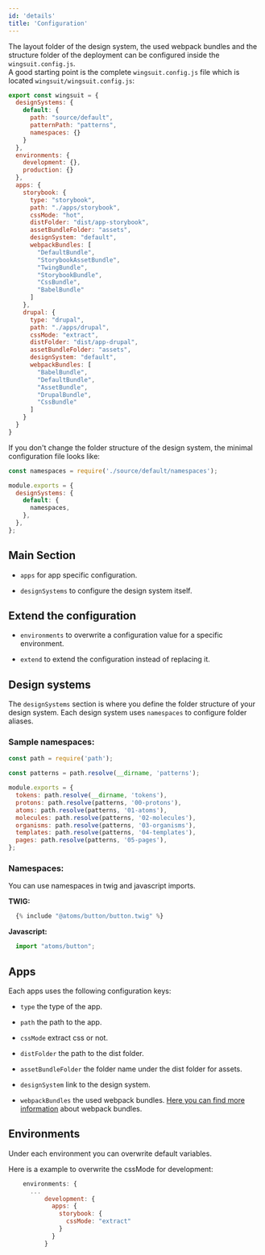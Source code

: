 ```yaml
---
id: 'details'
title: 'Configuration'
---
```


The layout folder of the design system, the used webpack bundles and the structure folder of the deployment can be configured inside the `wingsuit.config.js`.<br> 
A good starting point is the complete `wingsuit.config.js` file which is located `wingsuit/wingsuit.config.js`:

```js
export const wingsuit = {
  designSystems: {
    default: {
      path: "source/default",
      patternPath: "patterns",
      namespaces: {}
    }
  },
  environments: {
    development: {},
    production: {}
  },
  apps: {
    storybook: {
      type: "storybook",
      path: "./apps/storybook",
      cssMode: "hot",
      distFolder: "dist/app-storybook",
      assetBundleFolder: "assets",
      designSystem: "default",
      webpackBundles: [
        "DefaultBundle",
        "StorybookAssetBundle",
        "TwingBundle",
        "StorybookBundle",
        "CssBundle",
        "BabelBundle"
      ]
    },
    drupal: {
      type: "drupal",
      path: "./apps/drupal",
      cssMode: "extract",
      distFolder: "dist/app-drupal",
      assetBundleFolder: "assets",
      designSystem: "default",
      webpackBundles: [
        "BabelBundle",
        "DefaultBundle",
        "AssetBundle",
        "DrupalBundle",
        "CssBundle"
      ]
    }
  }
}
```
If you don't change the folder structure of the design system, the minimal configuration file looks like:
```js
const namespaces = require('./source/default/namespaces');

module.exports = {
  designSystems: {
    default: {
      namespaces,
    },
  },
};

```

## Main Section

* `apps` for app specific configuration. 

* `designSystems` to configure the design system itself.

## Extend the configuration

* `environments` to overwrite a configuration value for a specific environment.

* `extend` to extend the configuration instead of replacing it.

## Design systems
The `designSystems` section is where you define the folder structure of your design system. 
Each design system uses `namespaces` to configure folder aliases.
### Sample namespaces:
```js
const path = require('path');

const patterns = path.resolve(__dirname, 'patterns');

module.exports = {
  tokens: path.resolve(__dirname, 'tokens'),
  protons: path.resolve(patterns, '00-protons'),
  atoms: path.resolve(patterns, '01-atoms'),
  molecules: path.resolve(patterns, '02-molecules'),
  organisms: path.resolve(patterns, '03-organisms'),
  templates: path.resolve(patterns, '04-templates'),
  pages: path.resolve(patterns, '05-pages'),
};
```

### Namespaces:
You can use namespaces in twig and javascript imports.

<b>TWIG:</b>
```js
  {% include "@atoms/button/button.twig" %}
```

<b>Javascript:</b>
```js
  import "atoms/button";
```

## Apps
Each apps uses the following configuration keys:

* `type` the type of the app.

* `path` the path to the app.

* `cssMode` extract css or not.

* `distFolder` the path to the dist folder.

* `assetBundleFolder` the folder name under the dist folder for assets.

* `designSystem` link to the design system.

* `webpackBundles` the used webpack bundles. [Here you can find more information](../custom-webpack-config) about webpack bundles.


## Environments

Under each environment you can overwrite default variables.

Here is a example to overwrite the cssMode for development:
```js
    environments: {
      ...
          development: {
            apps: {
              storybook: {
                cssMode: "extract"
              }
            }
          }
```
